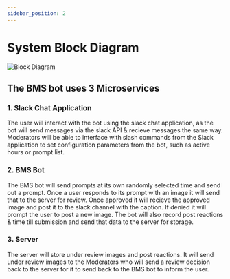 ```yaml
---
sidebar_position: 2
---
```


# System Block Diagram

![Block Diagram](/static/img/BMS%20Block%20Diagram.png)

## The BMS bot uses 3 Microservices  

### 1. Slack Chat Application  
The user will interact with the bot using the slack chat application, as the bot will send messages via the slack API & recieve messages the same way. Moderators will be able to interface with slash commands from the Slack application to set configuration parameters from the bot, such as active hours or prompt list.
  
### 2. BMS Bot
The BMS bot will send prompts at its own randomly selected time and send out a prompt. Once a user responds to its prompt with an image it will send that to the server for review. Once approved it will recieve the approved image and post it to the slack channel with the caption. If denied it will prompt the user to post a new image. The bot will also record post reactions & time till submission and send that data to the server for storage.  
  
### 3. Server
The server will store under review images and post reactions. It will send under review images to the Moderators who will send a review decision back to the server for it to send back to the BMS bot to inform the user.
